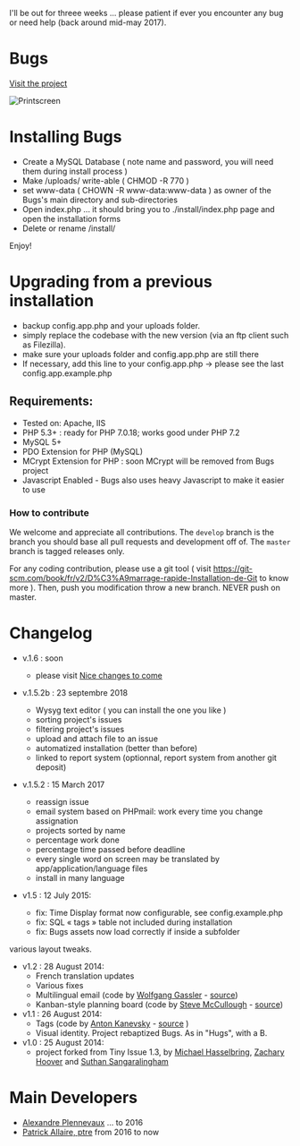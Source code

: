 I'll be out for threee weeks ... please patient if ever you encounter any bug or need help (back around mid-may 2017).

# Bugs

[Visit the project](http://pixeline.github.io/bugs/)

![Printscreen](http://pixeline.github.io/bugs/images/bugs-index.png "Main screen")

# Installing Bugs

- Create a MySQL Database  ( note name and password, you will need them during install process )
- Make /uploads/ write-able ( CHMOD -R  770 )
- set  www-data  ( CHOWN -R www-data:www-data )  as owner of the Bugs's main directory and sub-directories
- Open index.php ... it should bring you to ./install/index.php page and open the installation forms
- Delete or rename /install/

Enjoy!

# Upgrading from a previous installation

- backup config.app.php and your uploads folder.
- simply replace the codebase with the new version (via an ftp client such as Filezilla).
- make sure your uploads folder and config.app.php are still there
- If necessary, add this line to your config.app.php -> please see the last config.app.example.php


## Requirements:

- Tested on: Apache, IIS
- PHP 5.3+  :  ready for PHP 7.0.18; works good under PHP 7.2
- MySQL 5+
- PDO Extension for PHP (MySQL)
- MCrypt Extension for PHP : soon MCrypt will be removed from Bugs project
- Javascript Enabled - Bugs also uses heavy Javascript to make it easier to use

### How to contribute

We welcome and appreciate all contributions. The `develop` branch is the branch you should base all pull requests and development off of.
The `master` branch is tagged releases only.

For any coding contribution, please use a git tool ( visit https://git-scm.com/book/fr/v2/D%C3%A9marrage-rapide-Installation-de-Git to know more ).
Then, push you modification throw a new branch. NEVER push on master. 

# Changelog
- v.1.6 : soon 
	- please visit [Nice changes to come](https://github.com/pixeline/bugs/projects)
- v.1.5.2b : 23 septembre 2018
	- Wysyg text editor  ( you can install the one you like )
	- sorting project's issues
	- filtering project's issues
	- upload and attach file to an issue
	- automatized installation (better than before)
	- linked to report system (optionnal, report system from another git deposit)
- v.1.5.2 : 15 March 2017
	- reassign issue
	- email system based on PHPmail: work every time you change assignation
	- projects sorted by name
	- percentage work done
	- percentage time passed before deadline
	- every single word on screen may be translated by app/application/language files
	- install in many language
	
- v1.5 : 12 July 2015:
	- fix: Time Display format now configurable, see config.example.php
	- fix: SQL « tags » table not included during installation
	- fix: Bugs assets now load correctly if inside a subfolder

various layout tweaks.

- v1.2 : 28 August 2014: 
	- French translation updates
	- Various fixes
	- Multilingual email (code by [Wolfgang Gassler](http://wolfgang.gassler.org/) - [source](https://github.com/mikelbring/tinyissue/pull/197))
	- Kanban-style planning board (code by [Steve McCullough](http://irrational.ca/) - [source](https://github.com/mikelbring/tinyissue/pull/194))
- v1.1 : 26 August 2014: 
	- Tags (code by [Anton Kanevsky](http://about.me/akanevsky) - [source](https://github.com/mikelbring/tinyissue/pull/180) )
	- Visual identity. Project rebaptized Bugs. As in "Hugs", with a B.
- v1.0 : 25 August 2014:
	- project forked from Tiny Issue 1.3, by [Michael Hasselbring](http://michaelhasselbring.com), [Zachary Hoover](http://zachoover.com) and [Suthan Sangaralingham](http://suthanwebs.com/)

# Main Developers

- [Alexandre Plennevaux](https://pixeline.be) ... to 2016
- [Patrick Allaire, ptre](http://cartefoi.net) from 2016 to now
